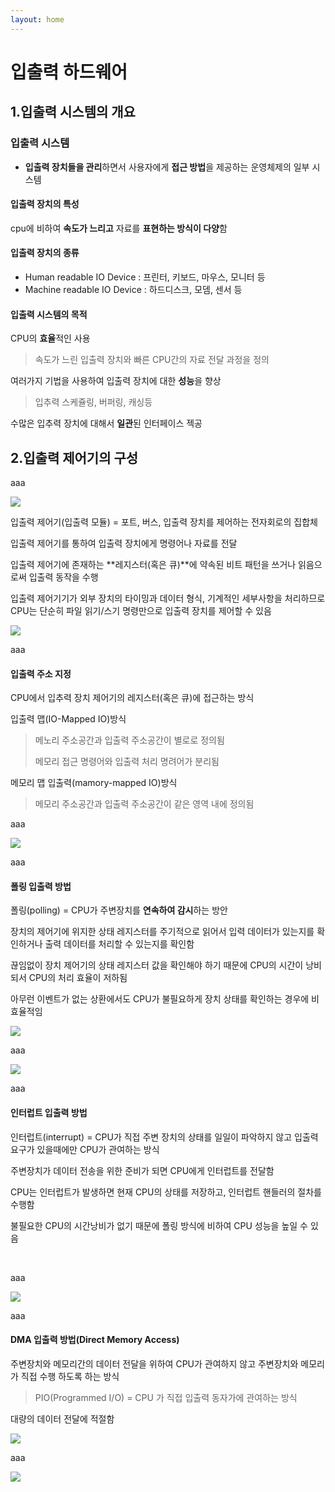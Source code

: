 ```yaml
---
layout: home
---
```


# 입출력 하드웨어





## 1.입출력 시스템의 개요



### 입출력 시스템

* **입출력 장치들을 관리**하면서 사용자에게 **접근 방법**을 제공하는 운영체제의 일부 시스템



#### 입출력 장치의 특성

 cpu에 비하여 **속도가 느리고** 자료를 **표현하는 방식이 다양**함



#### 입출력 장치의 종류

* Human readable IO Device : 프린터, 키보드, 마우스, 모니터 등
* Machine readable IO Device : 하드디스크, 모뎀, 센서 등



#### 입출력 시스템의 목적

CPU의 **효율**적인 사용

>  속도가 느린 입출력 장치와 빠른 CPU간의 자료 전달 과정을 정의



여러가지 기법을 사용하여 입출력 장치에 대한 **성능**을 향상

> 입추력 스케쥴링, 버퍼링, 캐싱등



수많은 입추력 장치에 대해서 **일관**된 인터페이스 젝공



## 2.입출력 제어기의 구성

aaa



![](./img/os14_14.png)



입출력 제어기(입출력 모듈) = 포트, 버스, 입출력 장치를 제어하는 전자회로의 집합체



입출력 제어기를 통하여 입출력 장치에게 명령어나 자료를 전달



입출력 제어기에 존재하는 **레지스터(혹은 큐)**에 약속된 비트 패턴을 쓰거나 읽음으로써 입출력 동작을 수행



입출력 제어기기가 외부 장치의 타이밍과 데이터 형식, 기계적인 세부사항을 처리하므로 CPU는 단순히 파일 읽기/스기 명령만으로 입출력 장치를 제어할 수 있음





![](./img/os14_16.png)

aaa

#### 입출력 주소 지정

CPU에서 입추력 장치 제어기의 레지스터(혹은 큐)에 접근하는 방식

입출력 맵(IO-Mapped IO)방식

> 메노리 주소공간과 입출력 주소공간이 별로로 정의됨
>
> 메모리 접근 명령어와 입출력 처리 명려어가 분리됨



메모리 맵 입출력(mamory-mapped IO)방식

> 메모리 주소공간과 입출력 주소공간이 같은 영역 내에 정의됨



aaa

![](./img/os14_18.png)

aaa

#### 폴링 입출력 방법

폴링(polling) = CPU가 주변장치를 **연속하여 감시**하는 방안



장치의 제어기에 위지한 상태 레지스터를 주기적으로 읽어서 입력 데이터가 있는지를 확인하거나 출력 데이터를 처리할 수 있는지를 확인함



끊임없이 장치 제어기의 상태 레지스터 값을 확인해야 하기 때문에 CPU의 시간이 낭비되서 CPU의 처리 효율이 저하됨



아무런 이벤트가 없는 상환에서도 CPU가 불필요하게 장치 상태를 확인하는 경우에 비효율적임



![](./img/os14_20.png)

aaa

![](./img/os14_21.png)

aaa

#### 인터럽트 입출력 방법

인터럽트(interrupt) = CPU가 직접 주변 장치의 상태를 일일이 파악하지 않고 입출력 요구가 있을때에만 CPU가 관여하는 방식



주변장치가 데이터 전송을 위한 준비가 되면 CPU에게 인터럽트를 전달함



CPU는 인터럽트가 발생하면 현재 CPU의 상태를 저장하고, 인터럽트 핸들러의 절차를 수행함



불필요한 CPU의 시간낭비가 없기 때문에 폴링 방식에 비하여 CPU 성능을 높일 수 있음

​                                                          



aaa



![](./img/os14_23.png)

aaa



#### DMA 입출력 방법(Direct Memory Access)

주변장치와 메모리간의 데이터 전달을 위하여 CPU가 관여하지 않고 주변장치와 메모리가 직접 수행 하도록 하는 방식

> PIO(Programmed I/O) = CPU 가 직접 입출력 동자가에 관여하는 방식



대량의 데이터 전달에 적절함



![](./img/os14_25.png)

aaa



![](./img/os14_26.png)

